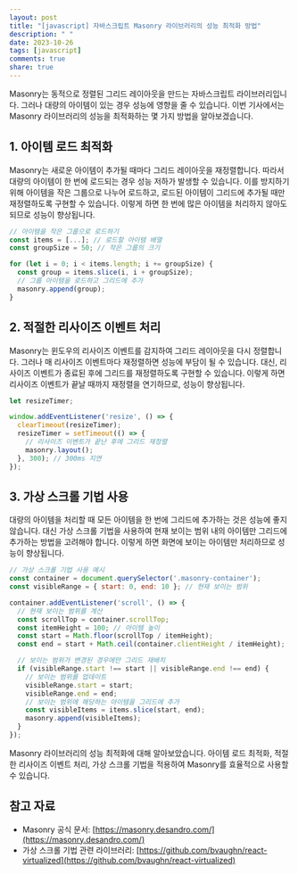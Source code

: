 ```yaml
---
layout: post
title: "[javascript] 자바스크립트 Masonry 라이브러리의 성능 최적화 방법"
description: " "
date: 2023-10-26
tags: [javascript]
comments: true
share: true
---
```


Masonry는 동적으로 정렬된 그리드 레이아웃을 만드는 자바스크립트 라이브러리입니다. 그러나 대량의 아이템이 있는 경우 성능에 영향을 줄 수 있습니다. 이번 기사에서는 Masonry 라이브러리의 성능을 최적화하는 몇 가지 방법을 알아보겠습니다.

## 1. 아이템 로드 최적화
Masonry는 새로운 아이템이 추가될 때마다 그리드 레이아웃을 재정렬합니다. 따라서 대량의 아이템이 한 번에 로드되는 경우 성능 저하가 발생할 수 있습니다. 이를 방지하기 위해 아이템을 작은 그룹으로 나누어 로드하고, 로드된 아이템이 그리드에 추가될 때만 재정렬하도록 구현할 수 있습니다. 이렇게 하면 한 번에 많은 아이템을 처리하지 않아도 되므로 성능이 향상됩니다.

```javascript
// 아이템을 작은 그룹으로 로드하기
const items = [...]; // 로드할 아이템 배열
const groupSize = 50; // 작은 그룹의 크기

for (let i = 0; i < items.length; i += groupSize) {
  const group = items.slice(i, i + groupSize);
  // 그룹 아이템을 로드하고 그리드에 추가
  masonry.append(group);
}
```

## 2. 적절한 리사이즈 이벤트 처리
Masonry는 윈도우의 리사이즈 이벤트를 감지하여 그리드 레이아웃을 다시 정렬합니다. 그러나 매 리사이즈 이벤트마다 재정렬하면 성능에 부담이 될 수 있습니다. 대신, 리사이즈 이벤트가 종료된 후에 그리드를 재정렬하도록 구현할 수 있습니다. 이렇게 하면 리사이즈 이벤트가 끝날 때까지 재정렬을 연기하므로, 성능이 향상됩니다.

```javascript
let resizeTimer;

window.addEventListener('resize', () => {
  clearTimeout(resizeTimer);
  resizeTimer = setTimeout(() => {
    // 리사이즈 이벤트가 끝난 후에 그리드 재정렬
    masonry.layout();
  }, 300); // 300ms 지연
});
```

## 3. 가상 스크롤 기법 사용
대량의 아이템을 처리할 때 모든 아이템을 한 번에 그리드에 추가하는 것은 성능에 좋지 않습니다. 대신 가상 스크롤 기법을 사용하여 현재 보이는 범위 내의 아이템만 그리드에 추가하는 방법을 고려해야 합니다. 이렇게 하면 화면에 보이는 아이템만 처리하므로 성능이 향상됩니다.

```javascript
// 가상 스크롤 기법 사용 예시
const container = document.querySelector('.masonry-container');
const visibleRange = { start: 0, end: 10 }; // 현재 보이는 범위

container.addEventListener('scroll', () => {
  // 현재 보이는 범위를 계산
  const scrollTop = container.scrollTop;
  const itemHeight = 100; // 아이템 높이
  const start = Math.floor(scrollTop / itemHeight);
  const end = start + Math.ceil(container.clientHeight / itemHeight);

  // 보이는 범위가 변경된 경우에만 그리드 재배치
  if (visibleRange.start !== start || visibleRange.end !== end) {
    // 보이는 범위를 업데이트
    visibleRange.start = start;
    visibleRange.end = end;
    // 보이는 범위에 해당하는 아이템을 그리드에 추가
    const visibleItems = items.slice(start, end);
    masonry.append(visibleItems);
  }
});
```

Masonry 라이브러리의 성능 최적화에 대해 알아보았습니다. 아이템 로드 최적화, 적절한 리사이즈 이벤트 처리, 가상 스크롤 기법을 적용하여 Masonry를 효율적으로 사용할 수 있습니다.

## 참고 자료
- Masonry 공식 문서: [https://masonry.desandro.com/](https://masonry.desandro.com/)
- 가상 스크롤 기법 관련 라이브러리: [https://github.com/bvaughn/react-virtualized](https://github.com/bvaughn/react-virtualized)
